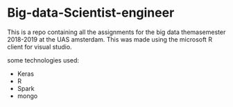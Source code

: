 # Big-data-Scientist-engineer

This is a repo containing all the assignments for the big data themasemester 2018-2019 at the UAS amsterdam.
This was made using the microsoft R client for visual studio.

some technologies used:

* Keras
* R
* Spark
* mongo

